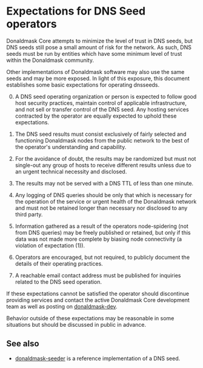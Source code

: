 Expectations for DNS Seed operators
====================================

Donaldmask Core attempts to minimize the level of trust in DNS seeds,
but DNS seeds still pose a small amount of risk for the network.
As such, DNS seeds must be run by entities which have some minimum
level of trust within the Donaldmask community.

Other implementations of Donaldmask software may also use the same
seeds and may be more exposed. In light of this exposure, this
document establishes some basic expectations for operating dnsseeds.

0. A DNS seed operating organization or person is expected to follow good
host security practices, maintain control of applicable infrastructure,
and not sell or transfer control of the DNS seed. Any hosting services
contracted by the operator are equally expected to uphold these expectations.

1. The DNS seed results must consist exclusively of fairly selected and
functioning Donaldmask nodes from the public network to the best of the
operator's understanding and capability.

2. For the avoidance of doubt, the results may be randomized but must not
single-out any group of hosts to receive different results unless due to an
urgent technical necessity and disclosed.

3. The results may not be served with a DNS TTL of less than one minute.

4. Any logging of DNS queries should be only that which is necessary
for the operation of the service or urgent health of the Donaldmask
network and must not be retained longer than necessary nor disclosed
to any third party.

5. Information gathered as a result of the operators node-spidering
(not from DNS queries) may be freely published or retained, but only
if this data was not made more complete by biasing node connectivity
(a violation of expectation (1)).

6. Operators are encouraged, but not required, to publicly document the
details of their operating practices.

7. A reachable email contact address must be published for inquiries
related to the DNS seed operation.

If these expectations cannot be satisfied the operator should
discontinue providing services and contact the active Donaldmask
Core development team as well as posting on
[donaldmask-dev](https://lists.linuxfoundation.org/mailman/listinfo/donaldmask-dev).

Behavior outside of these expectations may be reasonable in some
situations but should be discussed in public in advance.

See also
----------
- [donaldmask-seeder](https://github.com/sipa/donaldmask-seeder) is a reference implementation of a DNS seed.
